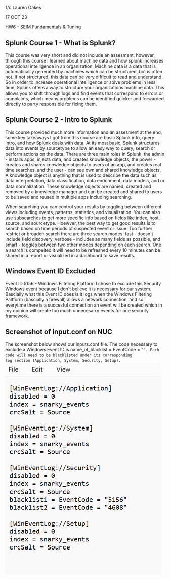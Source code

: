 1/c Lauren Oakes 

17 OCT 23 

HW6 - SEIM Fundamentals & Tuning

## Splunk Course 1 - What is Splunk?
This course was very short and did not include an assesment, however, through this course I learned about machine data and how splunk increases operational intelligence in an organization. Machine data is a data that is automaticallly generated by machines which can be structured, but is often not. If not structured, this data can be very difficult to read and understand. So in order to increase operational intelligence or solve problems in less time, Splunk offers a way to structure your organizations machine data. This allows you to shift through logs and find events that correspond to errors or complaints, which means problems can be identified quicker and forwarded directly to party responsible for fixing them. 

## Splunk Course 2 - Intro to Splunk
  This course provided much more information and an assesment at the end, some key takeaways I got from this course are basic Splunk info, query intro, and how Splunk deals with data. At its most basic, Splunk structures data into events by sourcetype to allow an easy way to query, search or perform actions on the data. There are three main roles in Splunk, the admin - installs apps, injects data, and creates knowledge objects, the power - creates and shares knowledge objects to users of an app, and creates real time searches, and the user - can see own and shared knowledge objects. A knowledge object is anything that is used to describe the data such as data interpretation, data classification, data enrichment, data models, and or data normalization. These knowledge objects are named, created and removed by a knowledge manager and can be created and shared to users to be saved and reused in multiple apps including searching.

  When searching you can control your results by toggling between different views including events, patterns, statistics, and visualization. You can also use subsearches to get more specific info based on fields like index, host, source, and sourcetype. Hoewver, the best way to get good results is to search based on time periods of suspected event or issue. Too further restrict or broaden search there are three search modes: fast - doesn't include field discovery, verbose - includes as many fields as possible, and smart - toggles between two other modes depending on each search. One a search is compelted it will need to be refreshed every 10 minutes can be shared in a report or visualized in a dashboard to save results. 

## Windows Event ID Excluded 
  Event ID 5156 - Windows Filtering Platform
  I chose to exclude this Security Windows event because I don't believe it is necessary for our system. Bascially what this Event ID does is it logs when the Windows Filtering Paltform (bascially a firewall) allows a network connection, and so everytime there is a succesful connection an event will be created which in my opinion will create too much unnecesarry events for one security framework. 

## Screenshot of input.conf on NUC
  The screenshot below shows our inputs.conf file. The code necessary to exclude a Windows Event ID is name_of_blacklist = EventCode = "<Code>". Each code will need to be blacklisted under its corresponding log section (Application, System, Security, Setup). 
![](https://github.com/LaurenMOakes/Oakes_CNS/blob/main/HW6/inputs.conf.png?raw=true)
